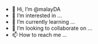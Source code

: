 - 👋 Hi, I’m @malayDA
- 👀 I’m interested in ...
- 🌱 I’m currently learning ...
- 💞️ I’m looking to collaborate on ...
- 📫 How to reach me ...

<!---
malayDA/malayDA is a ✨ special ✨ repository because its `README.md` (this file) appears on your GitHub profile.
You can click the Preview link to take a look at your changes.
--->
